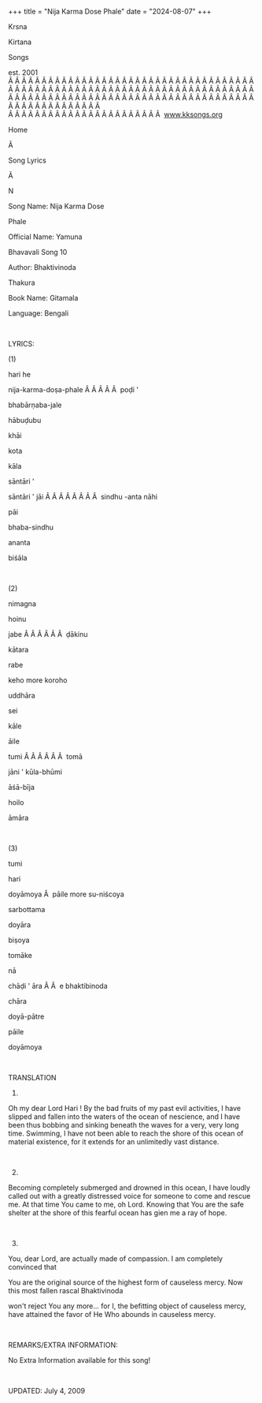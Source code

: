 +++ 
title = "Nija Karma Dose Phale"
date = "2024-08-07"
+++

Krsna
 
Kirtana
 
Songs

est. 2001
Â Â Â Â Â Â Â Â Â Â Â Â Â Â Â Â Â Â Â Â Â Â Â Â Â Â Â Â Â Â Â Â Â Â Â Â Â Â Â Â Â Â Â Â Â Â Â Â Â Â Â Â Â Â Â Â Â Â Â Â Â Â Â Â Â Â Â Â Â Â Â Â Â Â Â Â Â Â Â Â Â Â Â Â Â Â Â Â Â Â Â Â Â Â Â Â Â Â Â Â Â Â Â Â Â Â Â Â Â Â Â Â Â Â Â Â Â Â Â Â Â Â Â Â Â  
Â Â Â Â Â Â Â Â Â Â Â Â Â Â Â Â Â Â Â Â Â Â Â  
www.kksongs.org








Home


Ã 
 
Song Lyrics
 
Ã 
 
N


Song Name: 
Nija
 Karma Dose

Phale


Official Name: 
Yamuna
 
Bhavavali
 Song 10


Author: 
Bhaktivinoda
 
Thakura


Book Name: 
Gitamala


Language: 
Bengali


 


LYRICS:


(1)


hari
 he


nija-karma-doṣa-phale
Â Â Â Â Â  
poḍi
'

bhabārṇaba-jale


hābuḍubu


khāi
 
kota
 
kāla


sāntāri
'

sāntāri
' 
jāi
Â Â Â Â Â Â Â Â  
sindhu
-anta 
nāhi
 
pāi


bhaba-sindhu
 
ananta
 
biśāla


 


(2)


nimagna
 
hoinu
 
jabe
Â Â Â Â Â Â  
ḍākinu


kātara
 
rabe


keho
 more 
koroho
 
uddhāra


sei
 
kāle
 
āile
 
tumi
Â Â Â Â Â Â  
tomā
 
jāni
' 
kūla-bhūmi


āśā-bīja
 
hoilo
 
āmāra


 


(3)


tumi
 
hari
 
doyāmoya
Â  
pāile
 more 
su-niścoya


sarbottama
 
doyāra
 
biṣoya


tomāke
 
nā
 
chāḍi
' 
āra
Â Â  
e 
bhaktibinoda
 
chāra


doyā-pātre


pāile
 
doyāmoya


 


TRANSLATION


1)
Oh my dear Lord 
Hari
! By the bad fruits of my past
evil activities, I have slipped and fallen into the waters of the ocean of
nescience, and I have been thus bobbing and sinking beneath the waves for a
very, very long time. Swimming, I have not been able to reach the shore of this
ocean of material existence, for it extends for an unlimitedly vast distance.


 


2)
Becoming completely submerged and drowned in this ocean, I have loudly called
out with a greatly distressed voice for someone to come and rescue me. At that
time 
You
 came to me, oh Lord. Knowing that 
You
 are the safe shelter at the shore of this fearful ocean
has 
gien
 me a ray of hope.


 


3)
You, dear Lord, are actually made of compassion. I am completely convinced that

You
 are the original source of the highest form of
causeless mercy. Now this most fallen rascal 
Bhaktivinoda

won't reject 
You
 any more... for I, the befitting
object of causeless mercy, have attained the favor of He Who abounds in
causeless mercy.


 


REMARKS/EXTRA INFORMATION:


No
Extra Information available for this song!


 


UPDATED:
 July 4, 2009